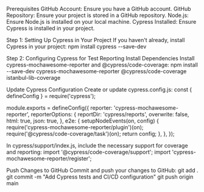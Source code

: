 Prerequisites
GitHub Account: Ensure you have a GitHub account.
GitHub Repository: Ensure your project is stored in a GitHub repository.
Node.js: Ensure Node.js is installed on your local machine.
Cypress Installed: Ensure Cypress is installed in your project.

Step 1: Setting Up Cypress in Your Project
If you haven't already, install Cypress in your project:
npm install cypress --save-dev

Step 2: Configuring Cypress for Test Reporting
Install Dependencies
Install cypress-mochawesome-reporter and @cypress/code-coverage:
npm install --save-dev cypress-mochawesome-reporter @cypress/code-coverage istanbul-lib-coverage

Update Cypress Configuration
Create or update cypress.config.js:
const { defineConfig } = require('cypress');

module.exports = defineConfig({
  reporter: 'cypress-mochawesome-reporter',
  reporterOptions: {
    reportDir: 'cypress/reports',
    overwrite: false,
    html: true,
    json: true,
  },
  e2e: {
    setupNodeEvents(on, config) {
      require('cypress-mochawesome-reporter/plugin')(on);
      require('@cypress/code-coverage/task')(on);
      return config;
    },
  },
});

In cypress/support/index.js, include the necessary support for coverage and reporting:
import '@cypress/code-coverage/support';
import 'cypress-mochawesome-reporter/register';

Push Changes to GitHub
Commit and push your changes to GitHub:
git add .
git commit -m "Add Cypress tests and CI/CD configuration"
git push origin main
